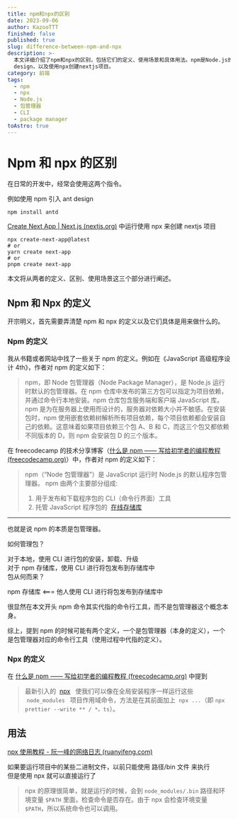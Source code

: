 ```yaml
---
title: npm和npx的区别
date: 2023-09-06
author: KazooTTT
finished: false
published: true
slug: difference-between-npm-and-npx
description: >-
  本文详细介绍了npm和npx的区别，包括它们的定义、使用场景和具体用法。npm是Node.js的默认包管理器，用于安装、卸载和升级包，而npx是一个命令行工具，允许用户直接运行项目中的二进制文件，无需全局安装。文章通过实例说明了两者在实际开发中的应用，如使用npm安装ant
  design，以及使用npx创建nextjs项目。
category: 前端
tags:
  - npm
  - npx
  - Node.js
  - 包管理器
  - CLI
  - package manager
toAstro: true
---
```


# Npm 和 npx 的区别

在日常的开发中，经常会使用这两个指令。

例如使用 npm 引入 ant design

```shell
npm install antd
```

[Create Next App | Next.js (nextjs.org)](https://nextjs.org/docs/api-reference/create-next-app) 中运行使用 npx 来创建 nextjs 项目

```shell
npx create-next-app@latest
# or
yarn create next-app
# or
pnpm create next-app
```

本文将从两者的定义、区别、使用场景这三个部分进行阐述。

## Npm 和 Npx 的定义

开宗明义，首先需要弄清楚 npm 和 npx 的定义以及它们具体是用来做什么的。

### Npm 的定义

我从书籍或者网站中找了一些关于 npm 的定义。例如在《JavaScript 高级程序设计 4th》，作者对 npm 的定义如下：

> npm，即 Node 包管理器（Node Package Manager），是 Node.js 运行时默认的包管理器。在 npm 仓库中发布的第三方包可以指定为项目依赖，并通过命令行本地安装。npm 仓库包含服务端和客户端 JavaScript 库。
> npm 是为在服务器上使用而设计的，服务器对依赖大小并不敏感。在安装包时，npm 使用嵌套依赖树解析所有项目依赖，每个项目依赖都会安装自己的依赖。这意味着如果项目依赖三个包 A、B 和 C，而这三个包又都依赖不同版本的 D，则 npm 会安装包 D 的三个版本。

在 freecodecamp 的技术分享博客（[什么是 npm —— 写给初学者的编程教程 (freecodecamp.org)](https://www.freecodecamp.org/chinese/news/what-is-npm-a-node-package-manager-tutorial-for-beginners/)）中，作者对 npm 的定义如下：

> npm（“Node 包管理器”）是 JavaScript 运行时 Node.js 的默认程序包管理器。
> npm 由两个主要部分组成:
> 
> 1. 用于发布和下载程序包的 CLI（命令行界面）工具
> 2. 托管 JavaScript 程序包的  [在线存储库](https://www.npmjs.com/)

---

也就是说 npm 的本质是包管理器。

如何管理包？

对于本地，使用 CLI 进行包的安装，卸载、升级  
对于 npm 存储库，使用 CLI 进行将包发布到存储库中  
包从何而来？

npm 存储库 <=== 他人使用 CLI 进行将包发布到存储库中

很显然在本文开头 npm 命令其实代指的命令行工具，而不是包管理器这个概念本身。

综上，提到 npm 的时候可能有两个定义，一个是包管理器（本身的定义），一个是包管理器对应的命令行工具（使用过程中代指的定义）。

### Npx 的定义

在 [什么是 npm —— 写给初学者的编程教程 (freecodecamp.org)](https://www.freecodecamp.org/chinese/news/what-is-npm-a-node-package-manager-tutorial-for-beginners/) 中提到

> 最新引入的  [npx](https://www.freecodecamp.org/news/npm-vs-npx-whats-the-difference/)   使我们可以像在全局安装程序一样运行这些  `node_modules`   项目作用域命令，方法是在其前面加上  `npx ...`（即 `npx prettier --write ** / *。ts`）。

## 用法

[npx 使用教程 - 阮一峰的网络日志 (ruanyifeng.com)](https://www.ruanyifeng.com/blog/2019/02/npx.html)

如果要运行项目中的某些二进制文件，以前只能使用 路径/bin 文件 来执行  
但是使用 npx 就可以直接运行了

> npx 的原理很简单，就是运行的时候，会到 `node_modules/.bin` 路径和环境变量 `$PATH` 里面，检查命令是否存在。由于 npx 会检查环境变量 `$PATH`，所以系统命令也可以调用。
